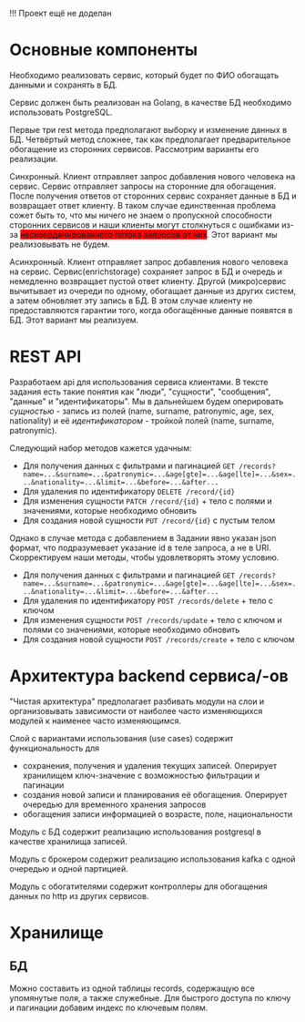 !!! Проект ещё не доделан

# Основные компоненты

Необходимо реализовать сервис, который будет по ФИО обогащать данными и сохранять в БД.

Сервис должен быть реализован на Golang, в качестве БД необходимо использовать PostgreSQL.

Первые три rest метода предполагают выборку и изменение данных в БД. Четвёртый метод сложнее, так как предполагает предварительное обогащение из сторонних сервисов. Рассмотрим варианты его реализации.

Синхронный. 
Клиент отправляет запрос добавления нового человека на сервис. Сервис отправляет запросы на сторонние для обогащения. После получения ответов от сторонних сервис сохраняет данные в БД и возвращает ответ клиенту.
В таком случае единственная проблема сожет быть то, что мы ничего не знаем о пропускной способности сторонних сервисов и наши клиенты могут столкнуться с ошибками из-за <span style="background-color:red">нескоординированного потока запросов от них</span>. Этот вариант мы реализовывать не будем.

Асинхронный.
Клиент отправляет запрос добавления нового человека на сервис. Сервис(enrichstorage) сохраняет запрос в БД и очередь и немедленно возвращает пустой ответ клиенту. Другой (микро)сервис вычитывает из очереди по одному, обогащает данные из других систем, а затем обновляет эту запись в БД. В этом случае клиенту не предоставляются гарантии того, когда обогащённые данные появятся в БД.
Этот вариант мы реализуем. 


# REST API
Разработаем api для использования сервиса клиентами. 
В тексте задания есть такие понятия как "люди", "сущности", "сообщения", "данные" и "идентификаторы". 
Мы в дальнейшем будем оперировать _сущностью_ - запись из полей (name, surname, patronymic, age, sex, nationality) и её _идентификатором_ - тройкой полей (name, surname, patronymic).

Следующий набор методов кажется удачным:
- Для получения данных с фильтрами и пагинацией ```GET /records?name=...&surname=...&patronymic=...&age[gte]=...&age[lte]=...&sex=...&nationality=...&limit=...&before=...&after...```
- Для удаления по идентификатору ```DELETE /record/{id}```
- Для изменения сущности ```PATCH /record/{id}``` + тело с полями и значениями, которые необходимо обновить
- Для создания новой сущности ```PUT /record/{id}``` с пустым телом

Однако в случае метода с добавлением в Задании явно указан json формат, что подразумевает указание id в теле запроса, а не в URI. Скорректируем наши методы, чтобы удовлетворять этому условию.
- Для получения данных с фильтрами и пагинацией ```GET /records?name=...&surname=...&patronymic=...&age[gte]=...&age[lte]=...&sex=...&nationality=...&limit=...&before=...&after...```
- Для удаления по идентификатору ```POST /records/delete``` + тело с ключом
- Для изменения сущности ```POST /records/update``` + тело с ключом и полями со значениями, которые необходимо обновить
- Для создания новой сущности ```POST /records/create``` + тело с ключом

# Архитектура backend сервиса/-ов
"Чистая архитектура" предполагает разбивать модули на слои и организовывать зависимости от наиболее часто изменяющихся модулей к наименее часто изменяющимся.

Слой с вариантами использования (use cases) содержит функциональность для 
- сохранения, получения и удаления текущих записей. Оперирует хранилищем ключ-значение с возможностью фильтрации и пагинации
- создания новой записи и планирования её обогащения. Оперирует очередью для временного хранения запросов 
- обогащения записи информацией о возрасте, поле, национальности

Модуль с БД содержит реализацию использования postgresql в качестве хранилища записей.

Модуль с брокером содержит реализацию использования kafka с одной очередью и одной партицией.

Модуль с обогатителями содержит контроллеры для обогащения данных по http из других сервисов.

# Хранилище
## БД
Можно составить из одной таблицы records, содержащую все упомянутые поля, а также служебные.
Для быстрого доступа по ключу и пагинации добавим индекс по ключевым полям. 
